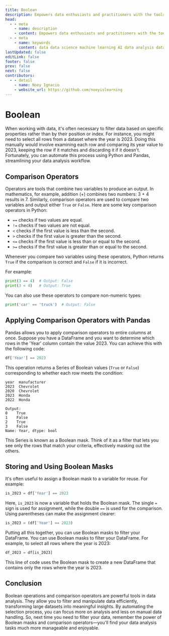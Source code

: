 ```yaml
---
title: Boolean
description: Empowers data enthusiasts and practitioners with the tools and knowledge to unlock the potential of data.
head:
  - - meta
    - name: description
    - content: Empowers data enthusiasts and practitioners with the tools and knowledge to unlock the potential of data.
  - - meta
    - name: keywords
      content: data data science machine learning AI data analysis data-driven data enthusiasts data practitioners
lastUpdated: false
editLink: false
footer: false
prev: false
next: false
contributors:
  - - detail
    - name: Noey Ignacio
    - website_url: https://github.com/noeyislearning
---
```


# Boolean

When working with data, it's often necessary to filter data based on specific properties rather than by their position or index. For instance, you might need to select all rows from a dataset where the year is 2023. Doing this manually would involve examining each row and comparing its year value to 2023, keeping the row if it matches and discarding it if it doesn't. Fortunately, you can automate this process using Python and Pandas, streamlining your data analysis workflow.

## Comparison Operators

Operators are tools that combine two variables to produce an output. In mathematics, for example, addition (+) combines two numbers: 3 + 4 results in 7. Similarly, comparison operators are used to compare two variables and output either `True` or `False`. Here are some key comparison operators in Python:

- `==` checks if two values are equal.
- `!=` checks if two values are not equal.
- `<` checks if the first value is less than the second.
- `>` checks if the first value is greater than the second.
- `<=` checks if the first value is less than or equal to the second.
- `>=` checks if the first value is greater than or equal to the second.

Whenever you compare two variables using these operators, Python returns `True` if the comparison is correct and `False` if it is incorrect.

For example:

```python
print(3 == 4)  # Output: False
print(3 < 4)   # Output: True
```

You can also use these operators to compare non-numeric types:

```python
print('car' == 'truck')  # Output: False
```

## Applying Comparison Operators with Pandas

Pandas allows you to apply comparison operators to entire columns at once. Suppose you have a DataFrame and you want to determine which rows in the 'Year' column contain the value 2023. You can achieve this with the following code:

```python
df['Year'] == 2023
```

This operation returns a Series of Boolean values (`True` or `False`) corresponding to whether each row meets the condition:

```plaintext
year  manufacturer
2023  Chevrolet
2020  Chevrolet
2023  Honda
2022  Honda

Output:
0    True
1    False
2    True
3    False
Name: Year, dtype: bool
```

This Series is known as a Boolean mask. Think of it as a filter that lets you see only the rows that match your criteria, effectively masking out the others.

## Storing and Using Boolean Masks

It's often useful to assign a Boolean mask to a variable for reuse. For example:

```python
is_2023 = df['Year'] == 2023
```

Here, `is_2023` is now a variable that holds the Boolean mask. The single `=` sign is used for assignment, while the double `==` is used for the comparison. Using parentheses can make the assignment clearer:

```python
is_2023 = (df['Year'] == 2023)
```

Putting all this together, you can use Boolean masks to filter your DataFrame. You can use Boolean masks to filter your DataFrame. For example, to select all rows where the year is 2023:

```python
df_2023 = df[is_2023]
```

This line of code uses the Boolean mask to create a new DataFrame that contains only the rows where the year is 2023.

## Conclusion

Boolean operations and comparison operators are powerful tools in data analysis. They allow you to filter and manipulate data efficiently, transforming large datasets into meaningful insights. By automating the selection process, you can focus more on analysis and less on manual data handling. So, next time you need to filter your data, remember the power of Boolean masks and comparison operators—you'll find your data analysis tasks much more manageable and enjoyable.
